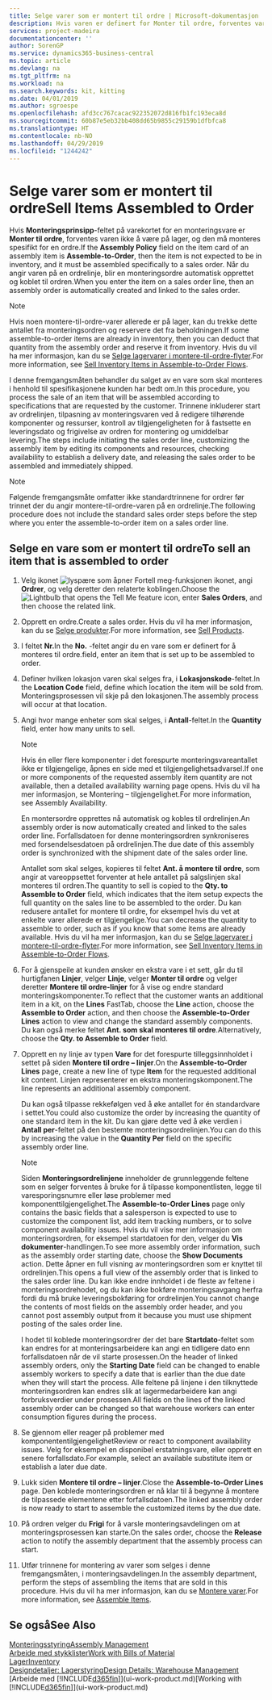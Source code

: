 ```yaml
---
title: Selge varer som er montert til ordre | Microsoft-dokumentasjon
description: Hvis varen er definert for Monter til ordre, forventes varen ikke å være på lager, og den må monteres spesifikt for en ordre. Når du angir varen på en ordrelinje, blir en monteringsordre automatisk opprettet og koblet til ordren.
services: project-madeira
documentationcenter: ''
author: SorenGP
ms.service: dynamics365-business-central
ms.topic: article
ms.devlang: na
ms.tgt_pltfrm: na
ms.workload: na
ms.search.keywords: kit, kitting
ms.date: 04/01/2019
ms.author: sgroespe
ms.openlocfilehash: afd3cc767cacac922352072d816fb1fc193eca8d
ms.sourcegitcommit: 60b87e5eb32bb408dd65b9855c29159b1dfbfca8
ms.translationtype: HT
ms.contentlocale: nb-NO
ms.lasthandoff: 04/29/2019
ms.locfileid: "1244242"
---
```

# <a name="sell-items-assembled-to-order"></a><span data-ttu-id="fc909-104">Selge varer som er montert til ordre</span><span class="sxs-lookup"><span data-stu-id="fc909-104">Sell Items Assembled to Order</span></span>
<span data-ttu-id="fc909-105">Hvis **Monteringsprinsipp**-feltet på varekortet for en monteringsvare er **Monter til ordre**, forventes varen ikke å være på lager, og den må monteres spesifikt for en ordre.</span><span class="sxs-lookup"><span data-stu-id="fc909-105">If the **Assembly Policy** field on the item card of an assembly item is **Assemble-to-Order**, then the item is not expected to be in inventory, and it must be assembled specifically to a sales order.</span></span> <span data-ttu-id="fc909-106">Når du angir varen på en ordrelinje, blir en monteringsordre automatisk opprettet og koblet til ordren.</span><span class="sxs-lookup"><span data-stu-id="fc909-106">When you enter the item on a sales order line, then an assembly order is automatically created and linked to the sales order.</span></span>  

> [!NOTE]  
>  <span data-ttu-id="fc909-107">Hvis noen montere-til-ordre-varer allerede er på lager, kan du trekke dette antallet fra monteringsordren og reservere det fra beholdningen.</span><span class="sxs-lookup"><span data-stu-id="fc909-107">If some assemble-to-order items are already in inventory, then you can deduct that quantity from the assembly order and reserve it from inventory.</span></span> <span data-ttu-id="fc909-108">Hvis du vil ha mer informasjon, kan du se [Selge lagervarer i montere-til-ordre-flyter](assembly-how-to-sell-assemble-to-order-items-and-inventory-items-together.md).</span><span class="sxs-lookup"><span data-stu-id="fc909-108">For more information, see [Sell Inventory Items in Assemble-to-Order Flows](assembly-how-to-sell-assemble-to-order-items-and-inventory-items-together.md).</span></span>  

<span data-ttu-id="fc909-109">I denne fremgangsmåten behandler du salget av en vare som skal monteres i henhold til spesifikasjonene kunden har bedt om.</span><span class="sxs-lookup"><span data-stu-id="fc909-109">In this procedure, you process the sale of an item that will be assembled according to specifications that are requested by the customer.</span></span> <span data-ttu-id="fc909-110">Trinnene inkluderer start av ordrelinjen, tilpasning av monteringsvaren ved å redigere tilhørende komponenter og ressurser, kontroll av tilgjengeligheten for å fastsette en leveringsdato og frigivelse av ordren for montering og umiddelbar levering.</span><span class="sxs-lookup"><span data-stu-id="fc909-110">The steps include initiating the sales order line, customizing the assembly item by editing its components and resources, checking availability to establish a delivery date, and releasing the sales order to be assembled and immediately shipped.</span></span>  

> [!NOTE]  
>  <span data-ttu-id="fc909-111">Følgende fremgangsmåte omfatter ikke standardtrinnene for ordrer før trinnet der du angir montere-til-ordre-varen på en ordrelinje.</span><span class="sxs-lookup"><span data-stu-id="fc909-111">The following procedure does not include the standard sales order steps before the step where you enter the assemble-to-order item on a sales order line.</span></span>  

## <a name="to-sell-an-item-that-is-assembled-to-order"></a><span data-ttu-id="fc909-112">Selge en vare som er montert til ordre</span><span class="sxs-lookup"><span data-stu-id="fc909-112">To sell an item that is assembled to order</span></span>  
1.  <span data-ttu-id="fc909-113">Velg ikonet ![lyspære som åpner Fortell meg-funksjonen](media/ui-search/search_small.png "Fortell hva du vil gjøre") ikonet, angi **Ordrer**, og velg deretter den relaterte koblingen.</span><span class="sxs-lookup"><span data-stu-id="fc909-113">Choose the ![Lightbulb that opens the Tell Me feature](media/ui-search/search_small.png "Tell me what you want to do") icon, enter **Sales Orders**, and then choose the related link.</span></span>  
2.  <span data-ttu-id="fc909-114">Opprett en ordre.</span><span class="sxs-lookup"><span data-stu-id="fc909-114">Create a sales order.</span></span> <span data-ttu-id="fc909-115">Hvis du vil ha mer informasjon, kan du se [Selge produkter](sales-how-sell-products.md).</span><span class="sxs-lookup"><span data-stu-id="fc909-115">For more information, see [Sell Products](sales-how-sell-products.md).</span></span>  
3.  <span data-ttu-id="fc909-116">I feltet **Nr.**</span><span class="sxs-lookup"><span data-stu-id="fc909-116">In the **No.**</span></span> <span data-ttu-id="fc909-117">-feltet angir du en vare som er definert for å monteres til ordre.</span><span class="sxs-lookup"><span data-stu-id="fc909-117">field, enter an item that is set up to be assembled to order.</span></span>  
4.  <span data-ttu-id="fc909-118">Definer hvilken lokasjon varen skal selges fra, i **Lokasjonskode**-feltet.</span><span class="sxs-lookup"><span data-stu-id="fc909-118">In the **Location Code** field, define which location the item will be sold from.</span></span> <span data-ttu-id="fc909-119">Monteringsprosessen vil skje på den lokasjonen.</span><span class="sxs-lookup"><span data-stu-id="fc909-119">The assembly process will occur at that location.</span></span>  
5.  <span data-ttu-id="fc909-120">Angi hvor mange enheter som skal selges, i **Antall**-feltet.</span><span class="sxs-lookup"><span data-stu-id="fc909-120">In the **Quantity** field, enter how many units to sell.</span></span>  

    > [!NOTE]  
    >  <span data-ttu-id="fc909-121">Hvis én eller flere komponenter i det forespurte monteringsvareantallet ikke er tilgjengelige, åpnes en side med et tilgjengelighetsadvarsel.</span><span class="sxs-lookup"><span data-stu-id="fc909-121">If one or more components of the requested assembly item quantity are not available, then a detailed availability warning page opens.</span></span> <span data-ttu-id="fc909-122">Hvis du vil ha mer informasjon, se Montering – tilgjengelighet.</span><span class="sxs-lookup"><span data-stu-id="fc909-122">For more information, see Assembly Availability.</span></span>  

    <span data-ttu-id="fc909-123">En montersordre opprettes nå automatisk og kobles til ordrelinjen.</span><span class="sxs-lookup"><span data-stu-id="fc909-123">An assembly order is now automatically created and linked to the sales order line.</span></span> <span data-ttu-id="fc909-124">Forfallsdatoen for denne monteringsordren synkroniseres med forsendelsesdatoen på ordrelinjen.</span><span class="sxs-lookup"><span data-stu-id="fc909-124">The due date of this assembly order is synchronized with the shipment date of the sales order line.</span></span>  

    <span data-ttu-id="fc909-125">Antallet som skal selges, kopieres til feltet **Ant. å montere til ordre**, som angir at vareoppsettet forventer at hele antallet på salgslinjen skal monteres til ordren.</span><span class="sxs-lookup"><span data-stu-id="fc909-125">The quantity to sell is copied to the **Qty. to Assemble to Order** field, which indicates that the item setup expects the full quantity on the sales line to be assembled to the order.</span></span> <span data-ttu-id="fc909-126">Du kan redusere antallet for montere til ordre, for eksempel hvis du vet at enkelte varer allerede er tilgjengelige.</span><span class="sxs-lookup"><span data-stu-id="fc909-126">You can decrease the quantity to assemble to order, such as if you know that some items are already available.</span></span> <span data-ttu-id="fc909-127">Hvis du vil ha mer informasjon, kan du se [Selge lagervarer i montere-til-ordre-flyter](assembly-how-to-sell-inventory-items-in-assemble-to-order-flows.md).</span><span class="sxs-lookup"><span data-stu-id="fc909-127">For more information, see [Sell Inventory Items in Assemble-to-Order Flows](assembly-how-to-sell-inventory-items-in-assemble-to-order-flows.md).</span></span>  

6.  <span data-ttu-id="fc909-128">For å gjenspeile at kunden ønsker en ekstra vare i et sett, går du til hurtigfanen **Linjer**, velger **Linje**, velger **Monter til ordre** og velger deretter **Montere til ordre-linjer** for å vise og endre standard monteringskomponenter.</span><span class="sxs-lookup"><span data-stu-id="fc909-128">To reflect that the customer wants an additional item in a kit, on the **Lines** FastTab, choose the **Line** action, choose the **Assemble to Order** action, and then choose the **Assemble-to-Order Lines** action to view and change the standard assembly components.</span></span> <span data-ttu-id="fc909-129">Du kan også merke feltet **Ant. som skal monteres til ordre**.</span><span class="sxs-lookup"><span data-stu-id="fc909-129">Alternatively, choose the **Qty. to Assemble to Order** field.</span></span>  
7.  <span data-ttu-id="fc909-130">Opprett en ny linje av typen **Vare** for det forespurte tilleggsinnholdet i settet på siden **Montere til ordre – linjer**.</span><span class="sxs-lookup"><span data-stu-id="fc909-130">On the **Assemble-to-Order Lines** page, create a new line of type **Item** for the requested additional kit content.</span></span> <span data-ttu-id="fc909-131">Linjen representerer en ekstra monteringskomponent.</span><span class="sxs-lookup"><span data-stu-id="fc909-131">The line represents an additional assembly component.</span></span>  

    <span data-ttu-id="fc909-132">Du kan også tilpasse rekkefølgen ved å øke antallet for én standardvare i settet.</span><span class="sxs-lookup"><span data-stu-id="fc909-132">You could also customize the order by increasing the quantity of one standard item in the kit.</span></span> <span data-ttu-id="fc909-133">Du kan gjøre dette ved å øke verdien i **Antall per**-feltet på den bestemte monteringsordrelinjen.</span><span class="sxs-lookup"><span data-stu-id="fc909-133">You can do this by increasing the value in the **Quantity Per** field on the specific assembly order line.</span></span>  

    > [!NOTE]  
    >  <span data-ttu-id="fc909-134">Siden **Monteringsordrelinjene** inneholder de grunnleggende feltene som en selger forventes å bruke for å tilpasse komponentlisten, legge til varesporingsnumre eller løse problemer med komponenttilgjengelighet.</span><span class="sxs-lookup"><span data-stu-id="fc909-134">The **Assemble-to-Order Lines** page only contains the basic fields that a salesperson is expected to use to customize the component list, add item tracking numbers, or to solve component availability issues.</span></span> <span data-ttu-id="fc909-135">Hvis du vil vise mer informasjon om monteringsordren, for eksempel startdatoen for den, velger du **Vis dokumenter**-handlingen.</span><span class="sxs-lookup"><span data-stu-id="fc909-135">To see more assembly order information, such as the assembly order starting date, choose the **Show Documents** action.</span></span> <span data-ttu-id="fc909-136">Dette åpner en full visning av monteringsordren som er knyttet til ordrelinjen.</span><span class="sxs-lookup"><span data-stu-id="fc909-136">This opens a full view of the assembly order that is linked to the sales order line.</span></span> <span data-ttu-id="fc909-137">Du kan ikke endre innholdet i de fleste av feltene i monteringsordrehodet, og du kan ikke bokføre monteringsavgang herfra fordi du må bruke leveringsbokføring for ordrelinjen.</span><span class="sxs-lookup"><span data-stu-id="fc909-137">You cannot change the contents of most fields on the assembly order header, and you cannot post assembly output from it because you must use shipment posting of the sales order line.</span></span>  
    >   
    >  <span data-ttu-id="fc909-138">I hodet til koblede monteringsordrer der det bare **Startdato**-feltet som kan endres for at monteringsarbeidere kan angi en tidligere dato enn forfallsdatoen når de vil starte prosessen.</span><span class="sxs-lookup"><span data-stu-id="fc909-138">On the header of linked assembly orders, only the **Starting Date** field can be changed to enable assembly workers to specify a date that is earlier than the due date when they will start the process.</span></span> <span data-ttu-id="fc909-139">Alle feltene på linjene i den tilknyttede monteringsordren kan endres slik at lagermedarbeidere kan angi forbruksverdier under prosessen.</span><span class="sxs-lookup"><span data-stu-id="fc909-139">All fields on the lines of the linked assembly order can be changed so that warehouse workers can enter consumption figures during the process.</span></span>  

8.  <span data-ttu-id="fc909-140">Se gjennom eller reager på problemer med komponententilgjengelighet</span><span class="sxs-lookup"><span data-stu-id="fc909-140">Review or react to component availability issues.</span></span> <span data-ttu-id="fc909-141">Velg for eksempel en disponibel erstatningsvare, eller opprett en senere forfallsdato.</span><span class="sxs-lookup"><span data-stu-id="fc909-141">For example, select an available substitute item or establish a later due date.</span></span>  
9. <span data-ttu-id="fc909-142">Lukk siden **Montere til ordre – linjer**.</span><span class="sxs-lookup"><span data-stu-id="fc909-142">Close the **Assemble-to-Order Lines** page.</span></span> <span data-ttu-id="fc909-143">Den koblede monteringsordren er nå klar til å begynne å montere de tilpassede elementene etter forfallsdatoen.</span><span class="sxs-lookup"><span data-stu-id="fc909-143">The linked assembly order is now ready to start to assemble the customized items by the due date.</span></span>  
10. <span data-ttu-id="fc909-144">På ordren velger du **Frigi** for å varsle monteringsavdelingen om at monteringsprosessen kan starte.</span><span class="sxs-lookup"><span data-stu-id="fc909-144">On the sales order, choose the **Release** action to notify the assembly department that the assembly process can start.</span></span>  
11. <span data-ttu-id="fc909-145">Utfør trinnene for montering av varer som selges i denne fremgangsmåten, i monteringsavdelingen.</span><span class="sxs-lookup"><span data-stu-id="fc909-145">In the assembly department, perform the steps of assembling the items that are sold in this procedure.</span></span> <span data-ttu-id="fc909-146">Hvis du vil ha mer informasjon, kan du se [Montere varer](assembly-how-to-assemble-items.md).</span><span class="sxs-lookup"><span data-stu-id="fc909-146">For more information, see [Assemble Items](assembly-how-to-assemble-items.md).</span></span>  

## <a name="see-also"></a><span data-ttu-id="fc909-147">Se også</span><span class="sxs-lookup"><span data-stu-id="fc909-147">See Also</span></span>  
[<span data-ttu-id="fc909-148">Monteringsstyring</span><span class="sxs-lookup"><span data-stu-id="fc909-148">Assembly Management</span></span>](assembly-assemble-items.md)  
[<span data-ttu-id="fc909-149">Arbeide med stykklister</span><span class="sxs-lookup"><span data-stu-id="fc909-149">Work with Bills of Material</span></span>](inventory-how-work-BOMs.md)  
[<span data-ttu-id="fc909-150">Lager</span><span class="sxs-lookup"><span data-stu-id="fc909-150">Inventory</span></span>](inventory-manage-inventory.md)  
[<span data-ttu-id="fc909-151">Designdetaljer: Lagerstyring</span><span class="sxs-lookup"><span data-stu-id="fc909-151">Design Details: Warehouse Management</span></span>](design-details-warehouse-management.md)  
<span data-ttu-id="fc909-152">[Arbeide med [!INCLUDE[d365fin](includes/d365fin_md.md)]](ui-work-product.md)</span><span class="sxs-lookup"><span data-stu-id="fc909-152">[Working with [!INCLUDE[d365fin](includes/d365fin_md.md)]](ui-work-product.md)</span></span>
